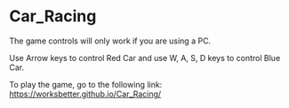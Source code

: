 # Car_Racing


The game controls will only work if you are using a PC. 

Use Arrow keys to control Red Car and use W, A, S, D keys to control Blue Car.

To play the game, go to the following link: https://worksbetter.github.io/Car_Racing/
